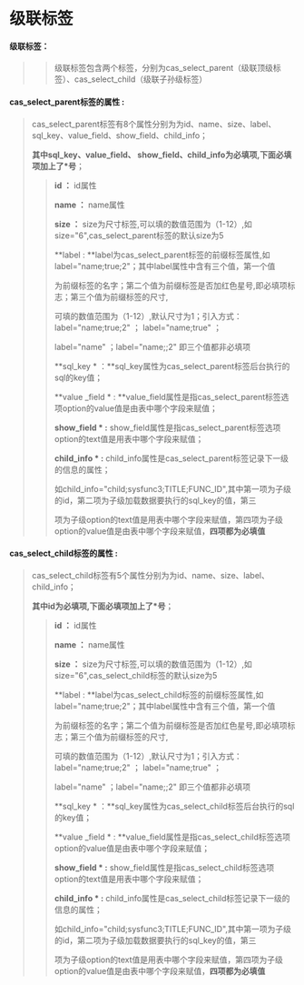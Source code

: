 # 级联**标签**

#### 级联标签：

> > 级联标签包含两个标签，分别为cas\_select\_parent（级联顶级标签）、cas\_select\_child（级联子孙级标签）

#### cas\_select\_parent**标签的属性 :**

> cas\_select\_parent标签有8个属性分别为为id、name、size、label、sql\_key、value\_field、show\_field、child\_info；
>
> **其中sql\_key、value\_field、 show\_field、child\_info为必填项,下面必填项加上了\*号**；
>
> > **id ：** id属性
> >
> > **name ：** name属性
> >
> > **size ：** size为尺寸标签,可以填的数值范围为（1-12）,如size="6",cas\_select\_parent标签的默认size为5
> >
> > **label : **label为cas\_select\_parent标签的前缀标签属性,如label="name;true;2"；其中label属性中含有三个值，第一个值
> >
> > 为前缀标签的名字；第二个值为前缀标签是否加红色星号,即必填项标志；第三个值为前缀标签的尺寸,
> >
> > 可填的数值范围为（1-12）,默认尺寸为1；引入方式：label="name;true;2" ； label="name;true" ；
> >
> > label="name" ；label="name;;2" 即三个值都非必填项
> >
> > **sql\_key  \* ：**sql\_key属性为cas\_select\_parent标签后台执行的sql的key值；
> >
> > **value \_field \* : **value\_field属性是指cas\_select\_parent标签选项option的value值是由表中哪个字段来赋值；
> >
> > **show\_field \* :** show\_field属性是指cas\_select\_parent标签选项option的text值是用表中哪个字段来赋值；
> >
> > **child\_info \* :** child\_info属性是cas\_select\_parent标签记录下一级的信息的属性；
> >
> > 如child\_info="child;sysfunc3;TITLE;FUNC\_ID",其中第一项为子级的id，第二项为子级加载数据要执行的sql\_key的值，第三
> >
> > 项为子级option的text值是用表中哪个字段来赋值，第四项为子级option的value值是由表中哪个字段来赋值，**四项都为必填值**

#### cas\_select\_child**标签的属性 :**

> cas\_select\_child标签有5个属性分别为为id、name、size、label、child\_info；
>
> **其中id为必填项,下面必填项加上了\*号**；
>
> > **id ：** id属性
> >
> > **name ：** name属性
> >
> > **size ：** size为尺寸标签,可以填的数值范围为（1-12）,如size="6",cas\_select\_child标签的默认size为5
> >
> > **label : **label为cas\_select\_child标签的前缀标签属性,如label="name;true;2"；其中label属性中含有三个值，第一个值
> >
> > 为前缀标签的名字；第二个值为前缀标签是否加红色星号,即必填项标志；第三个值为前缀标签的尺寸,
> >
> > 可填的数值范围为（1-12）,默认尺寸为1；引入方式：label="name;true;2" ； label="name;true" ；
> >
> > label="name" ；label="name;;2" 即三个值都非必填项
> >
> > **sql\_key  \* ：**sql\_key属性为cas\_select\_child标签后台执行的sql的key值；
> >
> > **value \_field \* : **value\_field属性是指cas\_select\_child标签选项option的value值是由表中哪个字段来赋值；
> >
> > **show\_field \* :** show\_field属性是指cas\_select\_child标签选项option的text值是用表中哪个字段来赋值；
> >
> > **child\_info \* :** child\_info属性是cas\_select\_child标签记录下一级的信息的属性；
> >
> > 如child\_info="child;sysfunc3;TITLE;FUNC\_ID",其中第一项为子级的id，第二项为子级加载数据要执行的sql\_key的值，第三
> >
> > 项为子级option的text值是用表中哪个字段来赋值，第四项为子级option的value值是由表中哪个字段来赋值，**四项都为必填值**



